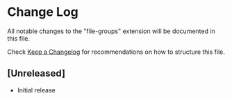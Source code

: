 # Change Log

All notable changes to the "file-groups" extension will be documented in this file.

Check [Keep a Changelog](http://keepachangelog.com/) for recommendations on how to structure this file.

## [Unreleased]

- Initial release
